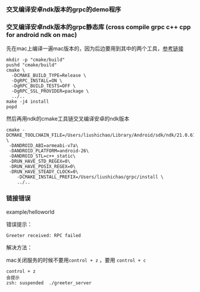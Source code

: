 ### 交叉编译安卓ndk版本的grpc的demo程序



### 交叉编译安卓ndk版本的grpc静态库 (cross compile grpc c++ cpp for android ndk on mac)


先在mac上编译一遍mac版本的，因为后边要用到其中的两个工具，[参考链接](https://github.com/grpc/grpc/blob/e33849682c410452596ebf008a2b984e388e4f99/test/distrib/cpp/run_distrib_test_raspberry_pi.sh#L29)

```
mkdir -p "cmake/build"
pushd "cmake/build"
cmake \
  -DCMAKE_BUILD_TYPE=Release \
  -DgRPC_INSTALL=ON \
  -DgRPC_BUILD_TESTS=OFF \
  -DgRPC_SSL_PROVIDER=package \
  ../..
make -j4 install
popd
```


然后再用ndk的cmake工具链交叉编译安卓的ndk版本
```
cmake -DCMAKE_TOOLCHAIN_FILE=/Users/liushichao/Library/Android/sdk/ndk/21.0.6113669/build/cmake/android.toolchain.cmake \
 -DANDROID_ABI=armeabi-v7a\
 -DANDROID_PLATFORM=android-26\
 -DANDROID_STL=c++_static\
 -DRUN_HAVE_STD_REGEX=0\
 -DRUN_HAVE_POSIX_REGEX=0\
 -DRUN_HAVE_STEADY_CLOCK=0\
	-DCMAKE_INSTALL_PREFIX=/Users/liushichao/grpc/install \
	../..
```




### 链接错误

example/helloworld

错误提示：

```
Greeter received: RPC failed
```

解决方法：

mac关闭服务的时候不要用``control + z`` ，要用 ``control + c``
```
control + z 
会提示
zsh: suspended  ./greeter_server
```
